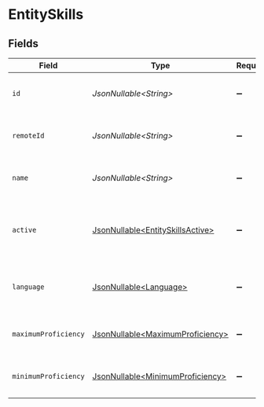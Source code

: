 # EntitySkills


## Fields

| Field                                                                              | Type                                                                               | Required                                                                           | Description                                                                        | Example                                                                            |
| ---------------------------------------------------------------------------------- | ---------------------------------------------------------------------------------- | ---------------------------------------------------------------------------------- | ---------------------------------------------------------------------------------- | ---------------------------------------------------------------------------------- |
| `id`                                                                               | *JsonNullable\<String>*                                                            | :heavy_minus_sign:                                                                 | The ID associated with this skill                                                  | 16873-IT345                                                                        |
| `remoteId`                                                                         | *JsonNullable\<String>*                                                            | :heavy_minus_sign:                                                                 | Provider's unique identifier                                                       | 8187e5da-dc77-475e-9949-af0f1fa4e4e3                                               |
| `name`                                                                             | *JsonNullable\<String>*                                                            | :heavy_minus_sign:                                                                 | The name associated with this skill                                                | Information-Technology                                                             |
| `active`                                                                           | [JsonNullable\<EntitySkillsActive>](../../models/components/EntitySkillsActive.md) | :heavy_minus_sign:                                                                 | Whether the skill is active and therefore available for use                        | true                                                                               |
| `language`                                                                         | [JsonNullable\<Language>](../../models/components/Language.md)                     | :heavy_minus_sign:                                                                 | The language associated with this skill                                            |                                                                                    |
| `maximumProficiency`                                                               | [JsonNullable\<MaximumProficiency>](../../models/components/MaximumProficiency.md) | :heavy_minus_sign:                                                                 | The proficiency level of the skill                                                 |                                                                                    |
| `minimumProficiency`                                                               | [JsonNullable\<MinimumProficiency>](../../models/components/MinimumProficiency.md) | :heavy_minus_sign:                                                                 | The proficiency level of the skill                                                 |                                                                                    |